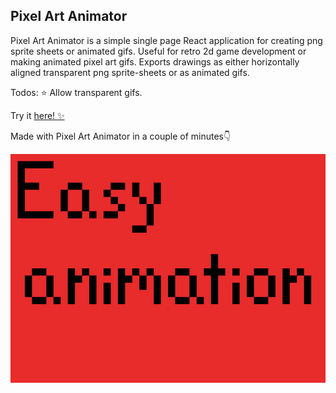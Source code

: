 ## Pixel Art Animator

Pixel Art Animator is a simple single page React application for creating png sprite sheets or animated gifs. Useful for retro 2d game development or making animated pixel art gifs. Exports drawings as either horizontally aligned transparent png sprite-sheets or as animated gifs.

Todos:
⭐️ Allow transparent gifs.

Try it <a href="https://pixel-art-animator.netlify.app/">here! ✨</a>

Made with Pixel Art Animator in a couple of minutes👇

<img src="https://github.com/HatAndBread/pixel-animator/blob/master/src/Assets/pixel-animator%20(44).gif?raw=true"/>

